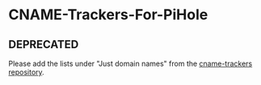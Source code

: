 # CNAME-Trackers-For-PiHole

## **DEPRECATED**

Please add the lists under "Just domain names" from the [cname-trackers repository](https://github.com/AdguardTeam/cname-trackers#the-lists).
